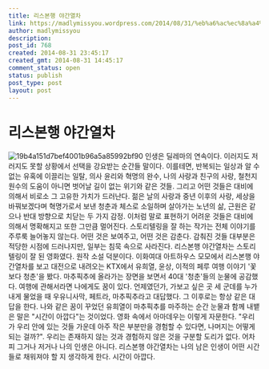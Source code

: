 ```yaml
---
title: 리스본행 야간열차
link: https://madlymissyou.wordpress.com/2014/08/31/%eb%a6%ac%ec%8a%a4%eb%b3%b8%ed%96%89-%ec%95%bc%ea%b0%84%ec%97%b4%ec%b0%a8/
author: madlymissyou
description: 
post_id: 768
created: 2014-08-31 23:45:17
created_gmt: 2014-08-31 14:45:17
comment_status: open
status: publish
post_type: post
layout: post
---
```


# 리스본행 야간열차

![19b4a151d7bef4001b96a5a85992bf90](https://madlymissyou.files.wordpress.com/2014/08/19b4a151d7bef4001b96a5a85992bf90.jpg?w=213) 인생은 딜레마의 연속이다. 이러지도 저러지도 못할 상황에서 선택을 강요받는 순간들 말이다. 이를테면, 반복되는 일상과 알 수 없는 유혹에 이끌리는 일탈, 의사 윤리와 혁명의 완수, 나의 사랑과 친구의 사랑, 철천지 원수의 도움이 아니면 벗어날 길이 없는 위기와 같은 것들. 그리고 어떤 것들은 대비에 의해서 비로소 그 고유한 가치가 드러난다. 젊은 날의 사랑과 중년 이후의 사랑, 세상을 바꿔보겠다며 혁명가로서 보낸 청춘과 체스로 소일하며 살아가는 노년의 삶, 근원은 같으나 반대 방향으로 치닫는 두 가지 감정. 이처럼 말로 표현하기 어려운 것들은 대비에 의해서 명확해지고 또한 그만큼 멀어진다. 스토리텔링을 잘 하는 작가는 전체 이야기를 주루룩 늘어놓지 않는다. 어떤 것은 보여주고, 어떤 것은 감춘다. 감춰진 것들 대부분은 적당한 시점에 드러나지만, 일부는 침묵 속으로 사라진다. 리스본행 야간열차는 스토리텔링이 잘 된 영화였다. 원작 소설 덕분이다. 이화여대 아트하우스 모모에서 리스본행 야간열차를 보고 대전으로 내려오는 KTX에서 유희열, 윤상, 이적의 페루 여행 이야기 '꽃보다 청춘'을 봤다. 마추픽추에 올라가는 장면을 보면서 40대 '청춘'들의 눈물에 공감했다. 여행에 관해서라면 나에게도 꿈이 있다. 언제였던가, 가보고 싶은 곳 세 군데를 누가 내게 물었을 때 우유니사막, 페트라, 마추픽추라고 대답했다. 그 이후로는 항상 같은 대답을 한다. 나와 같은 꿈이 꾸었던 유희열이 마추픽추를 마주하는 순간 눈물과 함께 내뱉은 말은 "시간이 아깝다"는 것이었다. 영화 속에서 아마데우는 이렇게 자문한다. "우리가 우리 안에 있는 것들 가운데 아주 작은 부분만을 경험할 수 있다면, 나머지는 어떻게 되는 걸까?". 우리는 존재하지 않는 것과 경험하지 않은 것을 구분할 도리가 없다. 어차피 그거나 저거나 나의 인생은 아니다. 리스본행 야간열차는 나의 남은 인생이 어떤 시간들로 채워져야 할 지 생각하게 한다. 시간이 아깝다.